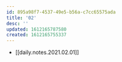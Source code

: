 ```yaml
---
id: 895a98f7-4537-49e5-b56a-c7cc65575ada
title: '02'
desc: ''
updated: 1612165787580
created: 1612165755337
---
```


- [[daily.notes.2021.02.01]]

